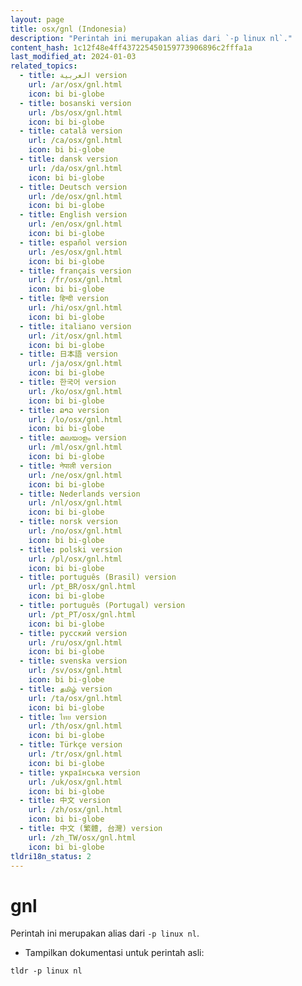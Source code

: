 ```yaml
---
layout: page
title: osx/gnl (Indonesia)
description: "Perintah ini merupakan alias dari `-p linux nl`."
content_hash: 1c12f48e4ff437225450159773906896c2fffa1a
last_modified_at: 2024-01-03
related_topics:
  - title: العربية version
    url: /ar/osx/gnl.html
    icon: bi bi-globe
  - title: bosanski version
    url: /bs/osx/gnl.html
    icon: bi bi-globe
  - title: català version
    url: /ca/osx/gnl.html
    icon: bi bi-globe
  - title: dansk version
    url: /da/osx/gnl.html
    icon: bi bi-globe
  - title: Deutsch version
    url: /de/osx/gnl.html
    icon: bi bi-globe
  - title: English version
    url: /en/osx/gnl.html
    icon: bi bi-globe
  - title: español version
    url: /es/osx/gnl.html
    icon: bi bi-globe
  - title: français version
    url: /fr/osx/gnl.html
    icon: bi bi-globe
  - title: हिन्दी version
    url: /hi/osx/gnl.html
    icon: bi bi-globe
  - title: italiano version
    url: /it/osx/gnl.html
    icon: bi bi-globe
  - title: 日本語 version
    url: /ja/osx/gnl.html
    icon: bi bi-globe
  - title: 한국어 version
    url: /ko/osx/gnl.html
    icon: bi bi-globe
  - title: ລາວ version
    url: /lo/osx/gnl.html
    icon: bi bi-globe
  - title: മലയാളം version
    url: /ml/osx/gnl.html
    icon: bi bi-globe
  - title: नेपाली version
    url: /ne/osx/gnl.html
    icon: bi bi-globe
  - title: Nederlands version
    url: /nl/osx/gnl.html
    icon: bi bi-globe
  - title: norsk version
    url: /no/osx/gnl.html
    icon: bi bi-globe
  - title: polski version
    url: /pl/osx/gnl.html
    icon: bi bi-globe
  - title: português (Brasil) version
    url: /pt_BR/osx/gnl.html
    icon: bi bi-globe
  - title: português (Portugal) version
    url: /pt_PT/osx/gnl.html
    icon: bi bi-globe
  - title: русский version
    url: /ru/osx/gnl.html
    icon: bi bi-globe
  - title: svenska version
    url: /sv/osx/gnl.html
    icon: bi bi-globe
  - title: தமிழ் version
    url: /ta/osx/gnl.html
    icon: bi bi-globe
  - title: ไทย version
    url: /th/osx/gnl.html
    icon: bi bi-globe
  - title: Türkçe version
    url: /tr/osx/gnl.html
    icon: bi bi-globe
  - title: українська version
    url: /uk/osx/gnl.html
    icon: bi bi-globe
  - title: 中文 version
    url: /zh/osx/gnl.html
    icon: bi bi-globe
  - title: 中文 (繁體, 台灣) version
    url: /zh_TW/osx/gnl.html
    icon: bi bi-globe
tldri18n_status: 2
---
```

# gnl

Perintah ini merupakan alias dari `-p linux nl`.

- Tampilkan dokumentasi untuk perintah asli:

`tldr -p linux nl`
